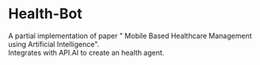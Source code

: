 # Health-Bot
A partial implementation of paper " Mobile Based Healthcare Management using Artificial Intelligence".  
Integrates with API.AI to create an health agent. 
